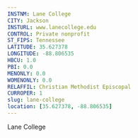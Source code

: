 ```yaml
---
INSTNM: Lane College
CITY: Jackson
INSTURL: www.lanecollege.edu
CONTROL: Private nonprofit
ST_FIPS: Tennessee
LATITUDE: 35.627378
LONGITUDE: -88.806535
HBCU: 1.0
PBI: 0.0
MENONLY: 0.0
WOMENONLY: 0.0
RELAFFIL: Christian Methodist Episcopal
CURROPER: 1
slug: lane-college
location: [35.627378, -88.806535]
---
```

Lane College